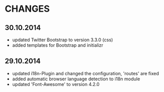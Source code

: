 CHANGES
=============================


## 30.10.2014

* updated Twitter Bootstrap to version 3.3.0 (css)
* added templates for Bootstrap and initializr


## 29.10.2014

* updated i18n-Plugin and changed the configuration, 'routes' are fixed 
* added automatic browser language detection to i18n module
* updated 'Font-Awesome' to version 4.2.0